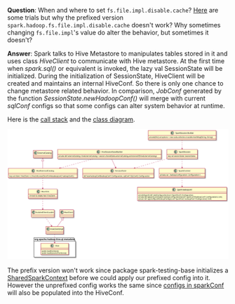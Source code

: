 **Question**: When and where to set `fs.file.impl.disable.cache`? [Here](https://code.amazon.com/reviews/CR-3997642/revisions/2#/diff) are some trials but why the prefixed version `spark.hadoop.fs.file.impl.disable.cache` doesn't work? Why sometimes changing `fs.file.impl`'s value do alter the behavior, but sometimes it doesn't?

**Answer**: Spark talks to Hive Metastore to manipulates tables stored in it and uses class _HiveClient_ to communicate with Hive metastore. At the first time when _spark.sql()_ or equivalent is invoked, the lazy val SessionState will be initialized. During the initialization of SessionState, HiveClient will be created and maintains an internal HiveConf. So there is only one chance to change metastore related behavior. In comparison, _JobConf_ generated by the function _SessionState.newHadoopConf()_ will merge with current _sqlConf_ configs so that some configs can alter system behavior at runtime. 
 
Here is the [call stack](https://pastebin.com/raw/K3ecM2zr) and the [class diagram](https://pastebin.com/raw/0yWjWEqz).

![spark-hive-client](../../../misc/files/spark-hive-client.svg)

The prefix version won't work since package spark-testing-base initializes a [SharedSparkContext](https://github.com/holdenk/spark-testing-base/blob/master/src/main/pre-2.0/scala/com/holdenkarau/spark/testing/SharedSparkContext.scala) before we could apply our prefixed config into it. However the unprefixed config works the same since [configs in sparkConf](https://github.com/apache/spark/blob/master/sql/hive/src/main/scala/org/apache/spark/sql/hive/client/HiveClientImpl.scala#L171) will also be populated into the HiveConf.

